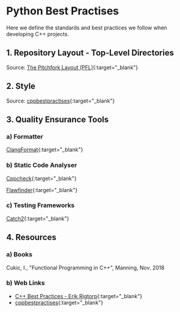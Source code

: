 # Python Best Practises

Here we define the standards and best practices we follow when developing C++ projects.

## 1. Repository Layout - Top-Level Directories

Source: [The Pitchfork Layout (PFL)](https://api.csswg.org/bikeshed/?force=1&url=https://raw.githubusercontent.com/vector-of-bool/pitchfork/develop/data/spec.bs#tld){:target="_blank"}

## 2. Style

Source: [cppbestpractises](https://lefticus.gitbooks.io/cpp-best-practices/content/03-Style.html){:target="_blank"}

## 3. Quality Ensurance Tools

### a) Formatter

[ClangFormat](https://clang.llvm.org/docs/ClangFormat.html){:target="_blank"}

### b) Static Code Analyser

[Cppcheck](https://cppcheck.sourceforge.io){:target="_blank"}

[Flawfinder](https://dwheeler.com/flawfinder/){:target="_blank"}

### c) Testing Frameworks

[Catch2](https://github.com/catchorg/Catch2){:target="_blank"}

## 4. Resources

### a) Books

Cukic, I., "Functional Programming in C++", Manning, Nov. 2018

### b) Web Links

- [C++ Best Practices - Erik Rigtorp](https://rigtorp.se/cpp-best-practices/){:target="_blank"}
- [cppbestpractises](https://lefticus.gitbooks.io/cpp-best-practices/content/){:target="_blank"}
